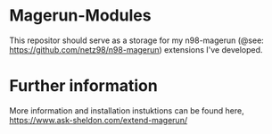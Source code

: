 # Magerun-Modules
This repositor should serve as a storage for my n98-magerun (@see: https://github.com/netz98/n98-magerun) extensions I've developed.

# Further information 
More information and installation instuktions can be found here,
https://www.ask-sheldon.com/extend-magerun/
